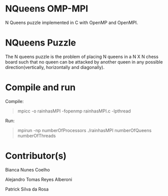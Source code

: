 # NQueens OMP-MPI

N Queens puzzle implemented in C with OpenMP and OpenMPI.

# NQueens Puzzle

The N queens puzzle is the problem of placing N queens in a N X N chess board such that no queen can be attacked by another queen in any possible direction(vertically, horizontally and diagonally).

# Compile and run

Compile:
 
 > mpicc -o rainhasMPI -fopenmp rainhasMPI.c -lpthread
 
Run:
 
 > mpirun -np numberOfProcessors ./rainhasMPI numberOfQueens numberOfThreads
 
# Contributor(s)
 
Bianca Nunes Coelho
 
Alejandro Tomas Reyes Alberoni
 
Patrick Silva da Rosa
